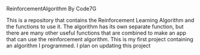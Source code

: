 ReinforcementAlgorithm
By Code7G

This is a repository that contains the Reinforcement Learning Algorithm and the functions to use it.
The algorithm has its own separate function, but there are many other useful functions that are combined to
make an app that can use the reinforcement algorithm. This is my first project containing an algorithm I programmed.
I plan on updating this project